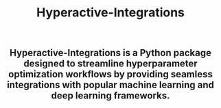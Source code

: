 <H1 align="center">
    Hyperactive-Integrations
</H1>


<br>

<H2 align="center">
Hyperactive-Integrations is a Python package designed to streamline hyperparameter optimization workflows by providing seamless integrations with popular machine learning and deep learning frameworks.
</H2>
